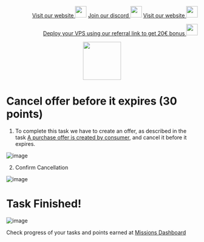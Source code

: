 <p style="font-size:14px" align="right">
<a href="https://kjnodes.com/" target="_blank">Visit our website <img src="https://user-images.githubusercontent.com/50621007/168689709-7e537ca6-b6b8-4adc-9bd0-186ea4ea4aed.png" width="30"/></a>
<a href="https://discord.gg/QmGfDKrA" target="_blank">Join our discord <img src="https://user-images.githubusercontent.com/50621007/176236430-53b0f4de-41ff-41f7-92a1-4233890a90c8.png" width="30"/></a>
<a href="https://kjnodes.com/" target="_blank">Visit our website <img src="https://user-images.githubusercontent.com/50621007/168689709-7e537ca6-b6b8-4adc-9bd0-186ea4ea4aed.png" width="30"/></a>
</p>

<p style="font-size:14px" align="right">
<a href="https://hetzner.cloud/?ref=y8pQKS2nNy7i" target="_blank">Deploy your VPS using our referral link to get 20€ bonus <img src="https://user-images.githubusercontent.com/50621007/174612278-11716b2a-d662-487e-8085-3686278dd869.png" width="30"/></a>
</p>

<p align="center">
  <img height="100" height="auto" src="https://user-images.githubusercontent.com/50621007/177323789-e6be59ae-0dfa-4e86-b3a8-028a4f0c465c.png">
</p>

# Cancel offer before it expires (30 points)

1. To complete this task we have to create an offer, as described in the task [A purchase offer is created by consumer](https://github.com/kj89/testnet_manuals/blob/main/subquery/tasks/A_purchase_offer_is_created_by_consumer.md), and cancel it before it expires.

![image](https://user-images.githubusercontent.com/50621007/177415906-528925c3-d823-48b9-ace3-67a23e072541.png)

2. Confirm Cancellation

![image](https://user-images.githubusercontent.com/50621007/177416208-35de2347-aafa-4d28-a8cc-d7554f8b4d38.png)

# Task Finished!

![image](https://user-images.githubusercontent.com/50621007/177416110-59330d9c-9e55-451e-bf42-61622bddf570.png)

Check progress of your tasks and points earned at [Missions Dashboard](https://frontier.subquery.network/missions/my-missions)
